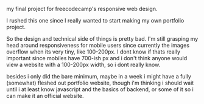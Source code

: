 my final project for freecodecamp's responsive web design.

I rushed this one since I really wanted to start making my own portfolio project.

So the design and technical side of things is pretty bad. I'm still grasping my head around responsiveness for mobile users since currently the images overflow when its very tiny, like 100-200px. I dont know if thats really important since mobiles have 700-ish px and i don't think anyone would view a website with a 100-200px width, so i dont really know.

besides i only did the bare minimum, maybe in a week i might have a fully (somewhat) fleshed out portfolio website, though i'm thinking i should wait until i at least know javascript and the basics of backend, or some of it so i can make it an official website.
